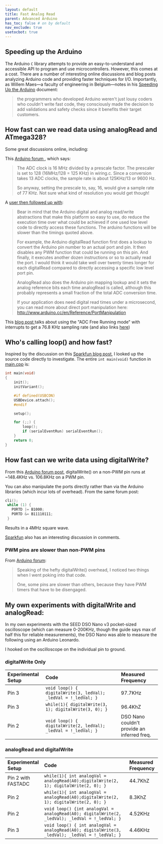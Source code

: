 ```yaml
---
layout: default
title: Fast Analog Read
parent: Advanced Arduino
has_toc: false # on by default
nav_exclude: true
usetocbot: true
---
```


## Speeding up the Arduino

The Arduino `C` library attempts to provide an easy-to-understand and accessible API to program and use microcontrollers. However, this comes at a cost. There are a number of interesting online discussions and blog posts analyzing Arduino code and providing faster techniques for I/O. Importantly, as Willem Maes—a faculty of engineering in Belgium—notes in his [Speeding Up the Arduino]((http://www.optiloading.be/willem/Arduino/speeding.pdf)) document: 
>the programmers who developed  Arduino weren't just lousy coders who couldn't write fast code, they consciously made the decision to add validations and safety checks since it benefits their target customers.

## How fast can we read data using analogRead and ATmega328? 

Some great discussions online, including:

This [Arduino forum ](https://forum.arduino.cc/index.php?topic=6549.0), which says:

> The ADC clock is 16 MHz divided by a prescale factor. The prescaler is set to 128 (16MHz/128 = 125 KHz) in wiring.c. Since a conversion takes 13 ADC clocks, the sample rate is about 125KHz/13 or 9600 Hz.
>
> So anyway, setting the prescale to, say, 16, would give a sample rate of 77 KHz. Not sure what kind of resolution you would get though!

A [user then followed up with](https://forum.arduino.cc/index.php?topic=6549.msg51572#msg51572):
>Bear in mind that the Arduino digital and analog read/write abstractions that make this platform so easy to use, do reduce the execution time over what could be achieved if one used low level code to directly access these functions. The arduino functions will be slower than the timings quoted above.
>
>For example, the Arduino digitalRead function first does a lookup to convert the Arduino pin number to an actual port and pin. It then disables any PWM function that could be running on this pin. And finally, it executes another dozen instructions or so to actually read the port. I would think it would take well over twenty times longer for each digitalRead compared to directly accessing a specific low level port pin.
>
>AnalogRead also does the Arduino pin mapping lookup and it sets the analog reference bits each time analogRead is called, although this probably represents a small fraction of the total ADC conversion time.
>
>If your application does need digital read times under a microsecond, you can read more about direct port manipulation here: http://www.arduino.cc/en/Reference/PortManipulation

This [blog post ](http://yaab-arduino.blogspot.com/2015/02/fast-sampling-from-analog-input.html)talks about using the "ADC Free Running mode" with interrupts to get a 76.8 KHz sampling rate (and also links [here](https://sites.google.com/site/qeewiki/books/avr-guide/analog-input))

## Who's calling loop() and how fast?

Inspired by the discussion on this [Sparkfun blog post](https://learn.sparkfun.com/blog/1687#comments), I looked up the source code directly to investigate. The entire `int main(void)` function in [main.cpp](https://github.com/arduino/ArduinoCore-avr/blob/2f67c916f6ab6193c404eebe22efe901e0f9542d/cores/arduino/main.cpp) is:

```C
int main(void)
{
    init();
    initVariant();

    #if defined(USBCON)
    USBDevice.attach();
    #endif

    setup();

    for (;;) {
        loop();
        if (serialEventRun) serialEventRun();
    }
    return 0;
}
```

## How fast can we write data using digitalWrite?

From this [Arduino forum post](https://forum.arduino.cc/index.php?topic=4324.msg32961#msg32961), digitalWrite() on a non-PWM pin runs at ~148.4KHz vs. 106.8KHz on a PWM pin. 

You can also manipulate the ports directly rather than via the Arduino libraries (which incur lots of overhead). From the same forum post:

```C
cli();
 while (1) {
   PORTD |= B1000;
   PORTD &= B11110111;
 }
```
Results in a 4MHz square wave.

[Sparkfun](https://learn.sparkfun.com/blog/1687#comments) also has an interesting discussion in comments.

### PWM pins are slower than non-PWM pins

From [Arduino forum](https://forum.arduino.cc/index.php?topic=4324.msg32956#msg32956):
> Speaking of the hefty digitalWrite() overhead, I noticed two things when I went poking into that code.
> 
> One, some pins are slower than others, because they have PWM timers that have to be disengaged.

## My own experiments with digitalWrite and analogRead:

In my own experiments with the SEED DSO Nano v3 pocket-sized oscilloscope (which can measure 0-200KHz, though the guide says max of half this for reliable measurements), the DSO Nano was able to measure the following using an Arduino Leonardo. 

I hooked on the oscilloscope on the individual pin to ground.

### digitalWrite Only
| Experimental Setup | Code | Measured Frequency |
|:----|:----|:----|
| Pin 3 | ```void loop() { digitalWrite(3,_ledVal); _ledVal = !_ledVal; }``` | 97.7KHz |
| Pin 3 | ```while(1){ digitalWrite(3, 1); digitalWrite(3, 0); }``` | 96.4KhZ |
| Pin 2 | ```void loop() { digitalWrite(2,_ledVal); _ledVal = !_ledVal; }``` | DSO Nano couldn't provide an inferred freq. |


### analogRead and digitalWrite
| Experimental Setup | Code | Measured Frequency |
|:----|:----|:----|
| Pin 2 with FASTADC | ```while(1){ int analogVal = analogRead(A0);digitalWrite(2, 1); digitalWrite(2, 0); }``` | 44.7KhZ |
| Pin 2 | ```while(1){ int analogVal = analogRead(A0);digitalWrite(2, 1); digitalWrite(2, 0); }``` | 8.3KhZ |
| Pin 2 | ```void loop() {int analogVal = analogRead(A0); digitalWrite(2, _ledVal); _ledVal = !_ledVal; }``` | 4.52KHz |
| Pin 3 | ```void loop() { int analogVal = analogRead(A0); digitalWrite(3, _ledVal); _ledVal = !_ledVal; }``` | 4.46KHz |